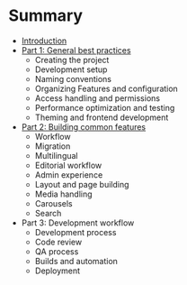 # Summary

* [Introduction](README.md)
* [Part 1: General best practices](part-1-general-best-practices.md)
  * Creating the project
  * Development setup
  * Naming conventions
  * Organizing Features and configuration
  * Access handling and permissions
  * Performance optimization and testing
  * Theming and frontend development
* [Part 2: Building common features](part-2-building-common-features.md)
  * Workflow
  * Migration
  * Multilingual
  * Editorial workflow
  * Admin experience
  * Layout and page building
  * Media handling
  * Carousels
  * Search
* Part 3: Development workflow
  * Development process
  * Code review
  * QA process
  * Builds and automation
  * Deployment



